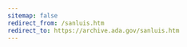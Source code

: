 ```yaml
---
sitemap: false 
redirect_from: /sanluis.htm 
redirect_to: https://archive.ada.gov/sanluis.htm 
---
```

